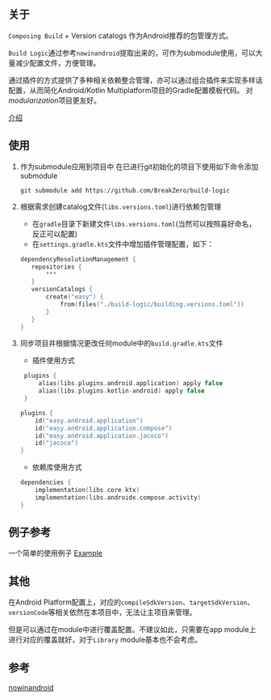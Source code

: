 ## 关于
`Composing Build` + Version catalogs 作为Android推荐的包管理方式。

`Build Logic`通过参考`nowinandroid`提取出来的，可作为submodule使用，可以大量减少配置文件，方便管理。

通过插件的方式提供了多种相关依赖整合管理，亦可以通过组合插件来实现多样话配置，从而简化Android/Kotlin Multiplatform项目的Gradle配置模板代码。 对*modularization*项目更友好。 

[介绍](https://www.dejinlu.com/posts/2023/09/27/ddd9439e/)

## 使用
1. 作为submodule应用到项目中 
    在已进行git初始化的项目下使用如下命令添加submodule
    ```shell
    git submodule add https://github.com/BreakZero/build-logic
    ```

2. 根据需求创建catalog文件(`libs.versions.toml`)进行依赖包管理
   - 在`gradle`目录下新建文件`libs.versions.toml`(当然可以按照喜好命名，反正可以配置)
   - 在`settings.gradle.kts`文件中增加插件管理配置，如下：
   ```kotlin
   dependencyResolutionManagement {
      repositories {
          ***
      }
      versionCatalogs {
          create("easy") {
              from(files("./build-logic/building.versions.toml"))
          }
      }
   }
   ```

3. 同步项目并根据情况更改任何module中的`build.gradle.kts`文件
   - 插件使用方式
   ```kotlin
    plugins {
        alias(libs.plugins.android.application) apply false
        alias(libs.plugins.kotlin-android) apply false
    }
    ```
    ```kotlin
    plugins {
        id("easy.android.application")
        id("easy.android.application.compose")
        id("easy.android.application.jacoco")
        id("jacoco")
    }
    ```
    
    - 依赖库使用方式
    ```kotlin
    dependencies {
        implementation(libs.core.ktx)
        implementation(libs.androidx.compose.activity)
    }
    ```    

## 例子参考
一个简单的使用例子 [Example](https://github.com/BreakZero/Build-Logic-UsingExample)

## 其他
在Android Platform配置上，对应的`compileSdkVersion`、`targetSdkVersion`、`versionCode`等相关依然在本项目中，无法让主项目来管理。

但是可以通过在module中进行覆盖配置。不建议如此，只需要在app module上进行对应的覆盖就好，对于`Library` module基本也不会考虑。

## 参考
[nowinandroid](https://github.com/android/nowinandroid)
